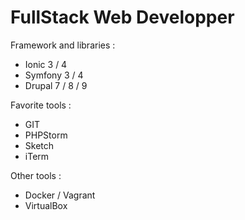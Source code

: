 # FullStack Web Developper

Framework and libraries : 

* Ionic 3 / 4
* Symfony 3 / 4
* Drupal 7 / 8 / 9


Favorite tools : 

* GIT
* PHPStorm
* Sketch
* iTerm

Other tools : 

* Docker / Vagrant
* VirtualBox
